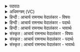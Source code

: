 <details><summary>पदपाठः</summary>

उ꣢त्। ते꣣। शु꣡ष्मा꣢꣯सः। अ꣣स्थुः। र꣡क्षः꣢꣯। भि꣣न्द꣡न्तः꣢। अ꣣द्रिवः। अ। द्रिवः। नुद꣡स्व꣢। याः। प꣣रिस्पृ꣡धः꣢। प꣣रि। स्पृ꣡धः꣢꣯। १७१४।
</details>

<details><summary>अधिमन्त्रम् (VC)</summary>

- पवमानः सोमः
- अवत्सारः काश्यपः
- गायत्री
- षड्जः
</details>

<details><summary>हिन्दी : आचार्य रामनाथ वेदालंकार - विषयः</summary>

प्रथम मन्त्र में स्तुतिपूर्वक परमेश्वर से प्रार्थना की गयी है।
</details>

<details><summary>हिन्दी : आचार्य रामनाथ वेदालंकार - पदार्थः</summary>

पदार्थान्वयभाषाः -  हे (अद्रिवः) किसी से विदीर्ण न किये जा सकने योग्य पवमान सोम अर्थात् पवित्रतादायक सद्गुणकर्मप्रेरक जगदीश ! (ते) आपके (शुष्मासः) बल (रक्षः) काम,क्रोध,आदि छहों रिपुओं को और व्याधि,स्त्यान,संशय आदि योग-मार्ग के विघ्नों को (भिन्दन्तः) तोड़ते-फोड़ते हुए (अस्थुः) दृढ़ता से स्थित रहते हैं। (याः परिस्पृधः) जो स्पर्धाशील आन्तरिक वा बाह्य शत्रु-सेनाएँ हैं उन्हें आप (नुदस्व) परे खदेड़ दो ॥१॥
</details>

<details><summary>हिन्दी : आचार्य रामनाथ वेदालंकार - भावार्थः</summary>

भावार्थभाषाः -  परमेश्वर की आराधना से मनुष्य सब आन्तरिक और बाह्य शत्रुओं को जीतने के लिए अपार बल,साहस और उद्बोधन प्राप्त करता है ॥१॥
</details>

<details><summary>संस्कृत : आचार्य रामनाथ वेदालंकार - विषयः</summary>

तत्रादौ स्तुतिपूर्वकं परमेशः प्रार्थ्यते।
</details>

<details><summary>संस्कृत : आचार्य रामनाथ वेदालंकार - पदार्थः</summary>

पदार्थान्वयभाषाः -  हे (अद्रिवः) न केनापि दीर्यते विनाश्यते यः तादृश पवमान सोम पवित्रतादायक सद्गुणकर्मप्रेरक जगदीश ! (ते) तव (शुष्मासः) बलानि (रक्षः) कामक्रोधादिकं षड्रिपुवर्गं व्याधिस्त्यानसंशयादिकं विघ्नसमूहं वा (भिन्दन्तः) विदारयन्तः (अस्थुः) दृढं तिष्ठन्ति। (याः परिस्पृधः) याः स्पर्धाशीलाः आभ्यन्तर्यो बाह्या वा शत्रुसेनाः सन्ति ताः,त्वम् (नुदस्व) विबाधस्व ॥१॥
</details>

<details><summary>संस्कृत : आचार्य रामनाथ वेदालंकार - भावार्थः</summary>

भावार्थभाषाः -  परमेश्वराराधनेन मनुष्यः सर्वानान्तरान् बाह्यांश्च रिपून् विजेतुमपारं बलं साहसमुद्बोधनं च प्राप्नोति ॥१॥
</details>